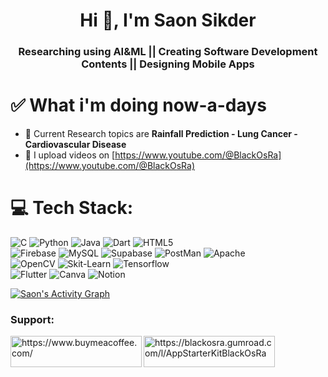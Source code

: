 <h1 align="center">Hi 👻, I'm Saon Sikder</h1>
<h3 align="center">Researching using AI&ML || Creating Software Development Contents || Designing Mobile Apps</h3>


# ✅ What i'm doing now-a-days
- 🍔 Current Research topics are **Rainfall Prediction - Lung Cancer - Cardiovascular Disease**
- 🍔 I upload videos on [https://www.youtube.com/@BlackOsRa](https://www.youtube.com/@BlackOsRa)


# 💻 Tech Stack:
![C](https://img.shields.io/badge/C-blue?style=for-the-badge&logo=c&logoColor=white&color=blue)
![Python](https://img.shields.io/badge/python-3670A0?style=for-the-badge&logo=python&logoColor=ffdd54)
![Java](https://img.shields.io/badge/java-%23ED8B00.svg?style=for-the-badge&logo=openjdk&logoColor=white)
![Dart](https://img.shields.io/badge/dart-%230175C2.svg?style=for-the-badge&logo=dart&logoColor=white)
![HTML5](https://img.shields.io/badge/html5-%23E34F26.svg?style=for-the-badge&logo=html5&logoColor=white)<br>
![Firebase](https://img.shields.io/badge/firebase-%23039BE5.svg?style=for-the-badge&logo=firebase)
![MySQL](https://img.shields.io/badge/mysql-%2300000f.svg?style=for-the-badge&logo=mysql&logoColor=white)
![Supabase](https://img.shields.io/badge/Supabase-black?style=for-the-badge&logo=supabase&logoColor=%233FCF8E&color=black)
![PostMan](https://img.shields.io/badge/postman-black?style=for-the-badge&logo=postman&logoColor=%23FF6C37&color=white)
![Apache](https://img.shields.io/badge/apache-%23D42029.svg?style=for-the-badge&logo=apache&logoColor=white)<br>
![OpenCV](https://img.shields.io/badge/opencv-black?style=for-the-badge&logo=supabase&logoColor=%235C3EE8&color=lightgreen)
![Skit-Learn](https://img.shields.io/badge/scikitlearn-black?style=for-the-badge&logo=scikitlearn&logoColor=%23F7931E&color=blue)
![Tensorflow](https://img.shields.io/badge/tensorflow-black?style=for-the-badge&logo=tensorflow&logoColor=%23F7931E&color=black)<br>
![Flutter](https://img.shields.io/badge/Flutter-%2302569B.svg?style=for-the-badge&logo=Flutter&logoColor=white)
![Canva](https://img.shields.io/badge/Canva-%2300C4CC.svg?style=for-the-badge&logo=Canva&logoColor=white)
![Notion](https://img.shields.io/badge/Notion-%23000000.svg?style=for-the-badge&logo=notion&logoColor=white)

 <a href="https://github.com/ashutosh00710/github-readme-activity-graph"><img alt="Saon's Activity Graph" src="https://github-readme-activity-graph.vercel.app/graph/?username=Saon00&bg_color=1F222E&color=F8D866&line=F85D7F&point=FFFFFF&hide_border=true" /></a>



<!--  <p align="center">GitHub Commits Graph & Top Languages</p>
<table>
  <tr>
    <td width="70%">
      <a href="http://www.github.com/Saon00">
        <img src="https://github-readme-activity-graph.vercel.app/graph?username=Saon00&bg_color=1c1917&color=ffffff&line=0891b2&point=ffffff&area_color=1c1917&area=true&hide_border=true&custom_title=GitHub%20Commits%20Graph" alt="GitHub Commits Graph" />
      </a>
    </td>
    <td width="30%">
      <a href="https://github.com/Saon00" align="left">
        <img src="https://github-readme-stats.vercel.app/api/top-langs/?username=Saon00&langs_count=10&title_color=0891b2&text_color=ffffff&icon_color=0891b2&bg_color=1c1917&hide_border=true&locale=en&custom_title=Top%20%Languages" alt="Top Languages" />
      </a>
    </td>
  </tr>
</table> -->


<h3 align="left">Support:</h3>
<p><a href="https://www.buymeacoffee.com/SaonSikder"> <img align="left" src="https://cdn.buymeacoffee.com/buttons/v2/default-yellow.png" height="50" width="210" alt="https://www.buymeacoffee.com/" /></a></p>

<p><a href="https://blackosra.gumroad.com/l/AppStarterKitBlackOsRa"> <img align="left" src="https://assets-global.website-files.com/6171b265e5c8aa59b42c3472/619fb5686c9b9b5f5a35020e_gumroad-og.png" height="50" width="210" alt="https://blackosra.gumroad.com/l/AppStarterKitBlackOsRa" /></a></p>

